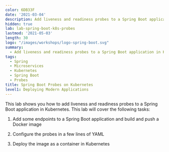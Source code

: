 ```yaml
---
color: 6DB33F
date: '2021-03-04'
description: Add liveness and readiness probes to a Spring Boot application in Kubernetes.
hidden: true
lab: lab-spring-boot-k8s-probes
lastmod: '2021-05-03'
length: 30
logo: "/images/workshops/logo-spring-boot.svg"
summary:
  - Add liveness and readiness probes to a Spring Boot application in Kubernetes.
tags:
  - Spring
  - Microservices
  - Kubernetes
  - Spring Boot
  - Probes
title: Spring Boot Probes on Kubernetes
level1: Deploying Modern Applications
---
```


This lab shows you how to add liveness and readiness probes to a Spring Boot application in Kubernetes. This lab will cover the following tasks:

1. Add some endpoints to a Spring Boot application and build and push a Docker image

2. Configure the probes in a few lines of YAML

3. Deploy the image as a container in Kubernetes
